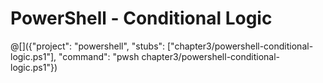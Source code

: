 # PowerShell - Conditional Logic

@[]({"project": "powershell", "stubs": ["chapter3/powershell-conditional-logic.ps1"], "command": "pwsh chapter3/powershell-conditional-logic.ps1"})

